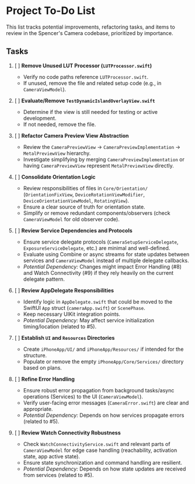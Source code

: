 # Project To-Do List

This list tracks potential improvements, refactoring tasks, and items to review in the Spencer's Camera codebase, prioritized by importance.

## Tasks

1.  [ ] **Remove Unused LUT Processor (`LUTProcessor.swift`)**
    *   Verify no code paths reference `LUTProcessor.swift`.
    *   If unused, remove the file and related setup code (e.g., in `CameraViewModel`).

2.  [ ] **Evaluate/Remove `TestDynamicIslandOverlayView.swift`**
    *   Determine if the view is still needed for testing or active development.
    *   If not needed, remove the file.

3.  [ ] **Refactor Camera Preview View Abstraction**
    *   Review the `CameraPreviewView` -> `CameraPreviewImplementation` -> `MetalPreviewView` hierarchy.
    *   Investigate simplifying by merging `CameraPreviewImplementation` or having `CameraPreviewView` represent `MetalPreviewView` directly.

4.  [ ] **Consolidate Orientation Logic**
    *   Review responsibilities of files in `Core/Orientation/` (`OrientationFixView`, `DeviceRotationViewModifier`, `DeviceOrientationViewModel`, `RotatingView`).
    *   Ensure a clear source of truth for orientation state.
    *   Simplify or remove redundant components/observers (check `CameraViewModel` for old observer code).

5.  [ ] **Review Service Dependencies and Protocols**
    *   Ensure service delegate protocols (`CameraSetupServiceDelegate`, `ExposureServiceDelegate`, etc.) are minimal and well-defined.
    *   Evaluate using Combine or async streams for state updates between services and `CameraViewModel` instead of multiple delegate callbacks.
    *   *Potential Dependency:* Changes might impact Error Handling (#8) and Watch Connectivity (#9) if they rely heavily on the current delegate pattern.

6.  [ ] **Review AppDelegate Responsibilities**
    *   Identify logic in `AppDelegate.swift` that could be moved to the SwiftUI `App` struct (`cameraApp.swift`) or `ScenePhase`.
    *   Keep necessary UIKit integration points.
    *   *Potential Dependency:* May affect service initialization timing/location (related to #5).

7.  [ ] **Establish `UI` and `Resources` Directories**
    *   Create `iPhoneApp/UI/` and `iPhoneApp/Resources/` if intended for the structure.
    *   Populate or remove the empty `iPhoneApp/Core/Services/` directory based on plans.

8.  [ ] **Refine Error Handling**
    *   Ensure robust error propagation from background tasks/async operations (Services) to the UI (`CameraViewModel`).
    *   Verify user-facing error messages (`CameraError.swift`) are clear and appropriate.
    *   *Potential Dependency:* Depends on how services propagate errors (related to #5).

9.  [ ] **Review Watch Connectivity Robustness**
    *   Check `WatchConnectivityService.swift` and relevant parts of `CameraViewModel` for edge case handling (reachability, activation state, app active state).
    *   Ensure state synchronization and command handling are resilient.
    *   *Potential Dependency:* Depends on how state updates are received from services (related to #5). 